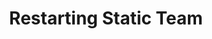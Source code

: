 ---
category: news

title: Restarting Static Team
description: >
  With the regained interest of our guildies for some harder endgame content, we are restarting the static teams to tackle those veteran trials. Sounds like you want to be part of this? Don't be afraid to ask Kelentari about the requirements to join!

cover:
  url: MephalasCovenStatic.jpg
  alt: Mephala's Coven Static Team Image
  title: Mephala's Coven Static Team Image
---